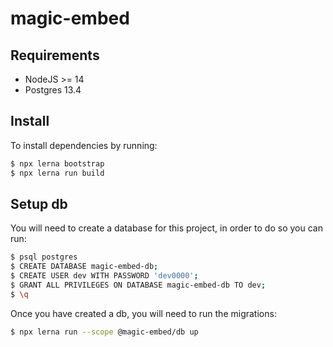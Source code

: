 # magic-embed

## Requirements
- NodeJS >= 14
- Postgres 13.4

## Install
To install dependencies by running:
```bash
$ npx lerna bootstrap
$ npx lerna run build
```

## Setup db
You will need to create a database for this project, in order to do so you can run:
```bash
$ psql postgres
$ CREATE DATABASE magic-embed-db;
$ CREATE USER dev WITH PASSWORD 'dev0000';
$ GRANT ALL PRIVILEGES ON DATABASE magic-embed-db TO dev;
$ \q
```

Once you have created a db, you will need to run the migrations:
```bash
$ npx lerna run --scope @magic-embed/db up
```

